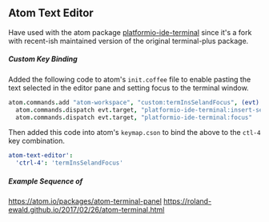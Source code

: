 ## Atom Text Editor

Have used with the atom package [platformio-ide-terminal](https://atom.io/packages/platformio-ide-terminal) since it's a fork with recent-ish
maintained version of the original terminal-plus package.

##### Custom Key Binding

Added the following code to atom's `init.coffee` file to enable pasting the text selected in the editor pane and
setting focus to the terminal window.

```coffeescript
atom.commands.add "atom-workspace", "custom:termInsSelandFocus", (evt) ->
  atom.commands.dispatch evt.target, "platformio-ide-terminal:insert-selected-text"
  atom.commands.dispatch evt.target, "platformio-ide-terminal:focus"
```

Then added this code into atom's `keymap.cson` to bind the above to the `ctl-4`
key combination.
```yaml
atom-text-editor':
  'ctrl-4': 'termInsSelandFocus'
```

##### Example Sequence of

https://atom.io/packages/atom-terminal-panel
https://roland-ewald.github.io/2017/02/26/atom-terminal.html
